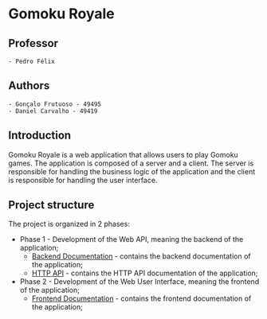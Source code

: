 # Gomoku Royale

## Professor

```
- Pedro Félix
```

## Authors

```
- Gonçalo Frutuoso - 49495
- Daniel Carvalho - 49419
```

## Introduction

Gomoku Royale is a web application that allows users to play Gomoku games. The application is composed of a server and a client. The server is responsible for handling the business logic of the application and the client is responsible for handling the user interface.

## Project structure

The project is organized in 2 phases:

- Phase 1 - Development of the Web API, meaning the backend of the application;
  - [Backend Documentation](./docs/Gomoku-Backend-Doc.md) - contains the backend documentation of the application;
  - [HTTP API](./docs/Gomoku-Api-doc.md) - contains the HTTP API documentation of the application;
- Phase 2 - Development of the Web User Interface, meaning the frontend of the application;
  - [Frontend Documentation](./code/js/README.md) - contains the frontend documentation of the application;

